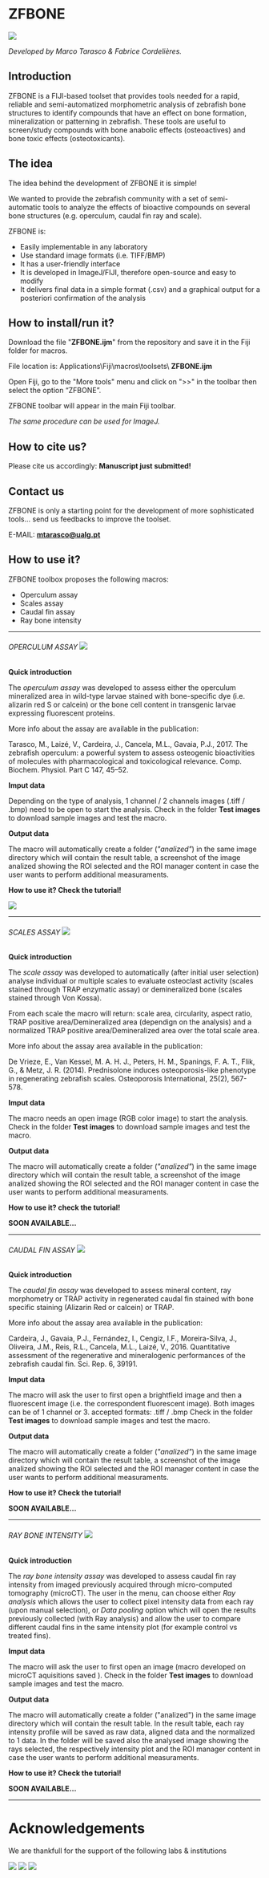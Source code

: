 # ZFBONE 
![](icons/menu2.jpg) 



*Developed by Marco Tarasco & Fabrice Cordelières.*
## Introduction


ZFBONE is a FIJI-based toolset that provides tools needed for a rapid, reliable and semi-automatized morphometric analysis of zebrafish bone structures to identify compounds that have an effect on bone formation, mineralization or patterning in zebrafish. These tools are useful to screen/study compounds with bone anabolic effects (osteoactives) and bone toxic effects (osteotoxicants).

## The idea
The idea behind the development of ZFBONE it is simple!

We wanted to provide the zebrafish community with a set of semi-automatic tools to analyze the effects of bioactive compounds on several bone structures (e.g. operculum, caudal fin ray and scale). 

ZFBONE is:

- Easily implementable in any laboratory
- Use standard image formats (i.e. TIFF/BMP)
- It has a user-friendly interface
- It is developed in ImageJ/FIJI, therefore open-source and easy to modify
- It delivers final data in a simple format (.csv) and a graphical output for a posteriori confirmation of the analysis

## How to install/run it?
Download the file "**ZFBONE.ijm**" from the repository and save it in the Fiji folder for macros. 

File location is: Applications\Fiji\macros\toolsets\ **ZFBONE.ijm**


Open Fiji, go to the "More tools" menu and click on ">>" in the toolbar then select the option “ZFBONE”. 

ZFBONE toolbar will appear in the main Fiji toolbar.

*The same procedure can be used for ImageJ.*


## How to cite us?
Please cite us accordingly: **Manuscript just submitted!**

## Contact us
ZFBONE is only a starting point for the development of more sophisticated tools... send us feedbacks to improve the toolset. 

E-MAIL: **mtarasco@ualg.pt**

## How to use it?

ZFBONE toolbox proposes the following macros:

*	Operculum assay
*	Scales assay
*	Caudal fin assay
*	Ray bone intensity

 

***
###### OPERCULUM ASSAY ![](icons/Operculum_assay_logo.jpg) 




**Quick introduction**

The *operculum assay* was developed to assess either the operculum mineralized area in wild-type larvae stained with bone-specific dye (i.e. alizarin red S or calcein) or the bone cell content in transgenic larvae expressing fluorescent proteins. 

More info about the assay are available in the publication: 

Tarasco, M., Laizé, V., Cardeira, J., Cancela, M.L., Gavaia, P.J., 2017. The zebrafish operculum: a powerful system to assess osteogenic bioactivities of molecules with pharmacological and toxicological relevance. Comp. Biochem. Physiol. Part C 147, 45–52. 

**Imput data**

Depending on the type of analysis, 1 channel / 2 channels images (.tiff / .bmp) need to be open to start the analysis. Check in the folder **Test images** to download sample images and test the macro.

**Output data**

The macro will automatically create a folder (*"analized"*) in the same image directory which will contain the result table, a screenshot of the image analized showing the ROI selected and the ROI manager content in case the user wants to perform additional measuraments.

**How to use it?  Check the tutorial!**

[![](http://img.youtube.com/vi/mRRdfTQgBng/0.jpg)](http://www.youtube.com/watch?v=mRRdfTQgBng "")






***
###### SCALES ASSAY ![](icons/Scales_assay_logo.jpg)
**Quick introduction**

The *scale assay* was developed to automatically (after initial user selection) analyse individual or multiple scales to evaluate osteoclast activity (scales stained through TRAP enzymatic assay) or demineralized bone (scales stained through Von Kossa).

From each scale the macro will return: scale area, circularity, aspect ratio, TRAP positive area/Demineralized area (dependign on the analysis) and a normalized TRAP positive area/Demineralized area over the total scale area. 

More info about the assay area available in the publication: 

De Vrieze, E., Van Kessel, M. A. H. J., Peters, H. M., Spanings, F. A. T., Flik, G., & Metz, J. R. (2014). Prednisolone induces osteoporosis-like phenotype in regenerating zebrafish scales. Osteoporosis International, 25(2), 567-578.


**Imput data**

The macro needs an open image (RGB color image) to start the analysis. Check in the folder **Test images** to download sample images and test the macro.

**Output data**

The macro will automatically create a folder (*"analized"*) in the same image directory which will contain the result table, a screenshot of the image analized showing the ROI selected and the ROI manager content in case the user wants to perform additional measuraments.


**How to use it?  check the tutorial!**

**SOON AVAILABLE...**



***
###### CAUDAL FIN ASSAY ![](icons/Caudal_fin.jpg)
**Quick introduction**

The *caudal fin assay* was developed to assess mineral content, ray morphometry or TRAP activity in regenerated caudal fin stained with bone specific staining (Alizarin Red or calcein) or TRAP. 

More info about the assay area available in the publication: 

Cardeira, J., Gavaia, P.J., Fernández, I., Cengiz, I.F., Moreira-Silva, J., Oliveira, J.M., Reis, R.L., Cancela, M.L., Laizé, V., 2016. Quantitative assessment of the regenerative and mineralogenic performances of the zebrafish caudal fin. Sci. Rep. 6, 39191.

**Imput data**

The macro will ask the user to first open a brightfield image and then a fluorescent image (i.e. the correspondent fluorescent image). Both images can be of 1 channel or 3. accepted formats: .tiff / .bmp Check in the folder **Test images** to download sample images and test the macro.


**Output data**

The macro will automatically create a folder (*"analized"*) in the same image directory which will contain the result table, a screenshot of the image analized showing the ROI selected and the ROI manager content in case the user wants to perform additional measuraments.

**How to use it?  Check the tutorial!**

**SOON AVAILABLE...**

***
###### RAY BONE INTENSITY ![](icons/ray_bone_density.jpg)
**Quick introduction**

The *ray bone intensity assay* was developed to assess caudal fin ray intensity from imaged previously acquired through micro-computed tomography (microCT). The user in the menu, can choose either *Ray analysis* which allows the user to collect pixel intensity data from each ray (upon manual selection), or *Data pooling* option which will open the results previously collected (with Ray analysis) and allow the user to compare different caudal fins in the same intensity plot (for example control vs treated fins).


**Imput data**

The macro will ask the user to first open an image (macro developed on microCT aquisitions saved ). Check in the folder **Test images** to download sample images and test the macro.

**Output data**

The macro will automatically create a folder ("analized") in the same image directory which will contain the result table. In the result table, each ray intensity profile will be saved as raw data, aligned data and the normalized to 1 data. In the folder will be saved also the analysed image showing the rays selected, the respectively intensity plot and the ROI manager content in case the user wants to perform additional measuraments.


**How to use it?  Check the tutorial!**

**SOON AVAILABLE...**


***
# Acknowledgements
We are thankfull for the support of the following labs & institutions





 

![](icons/Bioskel_logo.jpg)
![](http://www.bic.u-bordeaux.fr/wp-content/uploads/2019/02/logo-FBI-BIC-300p-v0.png)
![](http://eubias.org/NEUBIAS/wp-content/uploads/2018/04/Webbanner_logosNEUBIAS-COST-sm.jpg)
	


